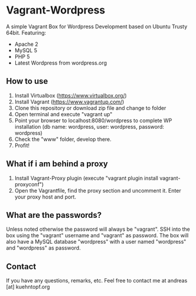 # Vagrant-Wordpress

A simple Vagrant Box for Wordpress Development based on Ubuntu Trusty 64bit.
Featuring:

* Apache 2
* MySQL 5
* PHP 5
* Latest Wordpress from wordpress.org

## How to use

1. Install Virtualbox (https://www.virtualbox.org/)
2. Install Vagrant (https://www.vagrantup.com/)
3. Clone this repository or download zip file and change to folder
4. Open terminal and execute "vagrant up"
5. Point your browser to localhost:8080/wordpress to complete WP installation (db name: wordpress, user: wordpress, password: wordpress)
6. Check the "www" folder, develop there.
7. Profit!

## What if i am behind a proxy

1. Install Vagrant-Proxy plugin (execute "vagrant plugin install vagrant-proxyconf")
2. Open the Vagrantfile, find the proxy section and uncomment it. Enter your proxy host and port.

## What are the passwords?

Unless noted otherwise the password will always be "vagrant".
SSH into the box using the "vagrant" username and "vagrant" as password.
The box will also have a MySQL database "wordpress" with a user named "wordpress" and "wordpress" as password.

## Contact

If you have any questions, remarks, etc. Feel free to contact me at andreas [at] kuehntopf.org
